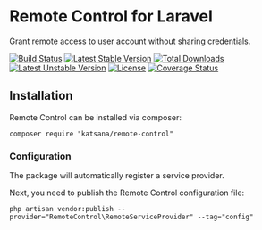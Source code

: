 Remote Control for Laravel
===================

Grant remote access to user account without sharing credentials.

[![Build Status](https://travis-ci.org/katsana/remote-control.svg?branch=master)](https://travis-ci.org/katsana/remote-control)
[![Latest Stable Version](https://poser.pugx.org/katsana/remote-control/v/stable)](https://packagist.org/packages/katsana/remote-control)
[![Total Downloads](https://poser.pugx.org/katsana/remote-control/downloads)](https://packagist.org/packages/katsana/remote-control)
[![Latest Unstable Version](https://poser.pugx.org/katsana/remote-control/v/unstable)](https://packagist.org/packages/katsana/remote-control)
[![License](https://poser.pugx.org/katsana/remote-control/license)](https://packagist.org/packages/katsana/remote-control)
[![Coverage Status](https://coveralls.io/repos/github/katsana/remote-control/badge.svg?branch=master)](https://coveralls.io/github/katsana/remote-control?branch=master)

## Installation

Remote Control can be installed via composer:

```
composer require "katsana/remote-control"
```

### Configuration

The package will automatically register a service provider.

Next, you need to publish the Remote Control configuration file:

```
php artisan vendor:publish --provider="RemoteControl\RemoteServiceProvider" --tag="config"
```

